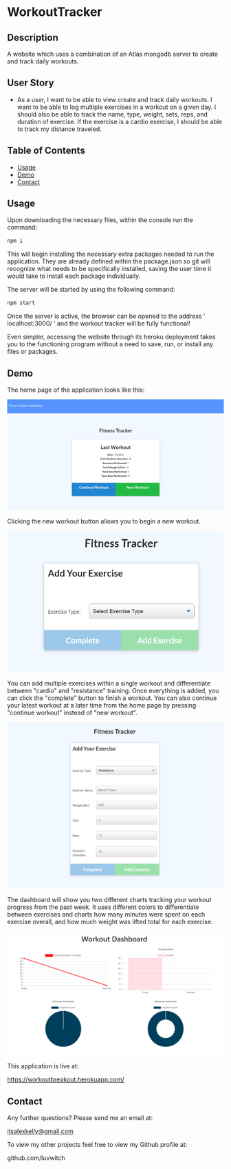 # WorkoutTracker

## Description

A website which uses a combination of an Atlas mongodb server to create and track daily workouts.

## User Story

* As a user, I want to be able to view create and track daily workouts. I want to be able to log multiple exercises in a workout on a given day. I should also be able to track the name, type, weight, sets, reps, and duration of exercise. If the exercise is a cardio exercise, I should be able to track my distance traveled.


## Table of Contents
* [Usage](#usage)
* [Demo](#demo)
* [Contact](#contact)

## Usage

Upon downloading the necessary files, within the console run the command: 
```bash
npm i
```
This will begin installing the necessary extra packages needed to run the application. They are already defined within the package.json so git will recognize what needs to be specifically installed, saving the user time it would take to install each package individually.

The server will be started by using the following command:

```bash
npm start
```
Once the server is active, the browser can be opened to the address ' localhost:3000/ ' and the workout tracker will be fully functional!

Even simpler, accessing the website through its heroku deployment takes you to the functioning program without a need to save, run, or install any files or packages.


## Demo

The home page of the application looks like this:

![home](https://github.com/luvwitch/WorkoutTracker/blob/main/public/image/home.png?raw=true)

Clicking the new workout button allows you to begin a new workout.

![add](https://github.com/luvwitch/WorkoutTracker/blob/main/public/image/add.png?raw=true)

You can add multiple exercises within a single workout and differentiate between "cardio" and "resistance" training. Once everything is added, you can click the "complete" button to finish a workout. You can also continue your latest workout at a later time from the home page by pressing "continue workout" instead of "new workout".

![resistance](https://github.com/luvwitch/WorkoutTracker/blob/main/public/image/resistance.png?raw=true)

The dashboard will show you two different charts tracking your workout progress from the past week. It uses different colors to differentiate between exercises and charts how many minutes were spent on each exercise overall, and how much weight was lifted total for each exercise.

![dashboard](https://github.com/luvwitch/WorkoutTracker/blob/main/public/image/dashboard.png?raw=true)


This application is live at: 

https://workoutbreakout.herokuapp.com/


## Contact

Any further questions? Please send me an email at:

itsalexkelly@gmail.com

To view my other projects feel free to view my Github profile at:

github.com/luvwitch